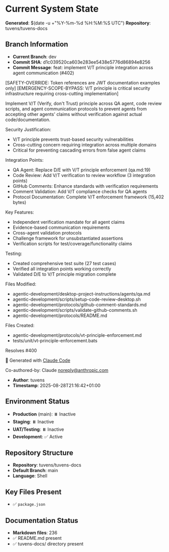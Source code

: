 # Current System State
**Generated**: $(date -u +"%Y-%m-%d %H:%M:%S UTC")
**Repository**: tuvens/tuvens-docs

## Branch Information
- **Current Branch**: dev
- **Commit SHA**: d1c039520ca603e283ee5438e5776d86894e8256
- **Commit Message**: feat: implement V/T principle integration across agent communication (#402)

[SAFETY-OVERRIDE: Token references are JWT documentation examples only]
[EMERGENCY-SCOPE-BYPASS: V/T principle is critical security infrastructure requiring cross-cutting implementation]

Implement V/T (Verify, don't Trust) principle across QA agent, code review
scripts, and agent communication protocols to prevent agents from accepting
other agents' claims without verification against actual code/documentation.

Security Justification:
- V/T principle prevents trust-based security vulnerabilities
- Cross-cutting concern requiring integration across multiple domains
- Critical for preventing cascading errors from false agent claims

Integration Points:
- QA Agent: Replace D/E with V/T principle enforcement (qa.md:19)
- Code Review: Add V/T verification to review workflow (3 integration points)
- GitHub Comments: Enhance standards with verification requirements
- Comment Validation: Add V/T compliance checks for QA agents
- Protocol Documentation: Complete V/T enforcement framework (15,402 bytes)

Key Features:
- Independent verification mandate for all agent claims
- Evidence-based communication requirements
- Cross-agent validation protocols
- Challenge framework for unsubstantiated assertions
- Verification scripts for test/coverage/functionality claims

Testing:
- Created comprehensive test suite (27 test cases)
- Verified all integration points working correctly
- Validated D/E to V/T principle migration complete

Files Modified:
- agentic-development/desktop-project-instructions/agents/qa.md
- agentic-development/scripts/setup-code-review-desktop.sh
- agentic-development/protocols/github-comment-standards.md
- agentic-development/scripts/validate-github-comments.sh
- agentic-development/protocols/README.md

Files Created:
- agentic-development/protocols/vt-principle-enforcement.md
- tests/unit/vt-principle-enforcement.bats

Resolves #400

🤖 Generated with [Claude Code](https://claude.ai/code)

Co-authored-by: Claude <noreply@anthropic.com>
- **Author**: tuvens
- **Timestamp**: 2025-08-28T21:16:42+01:00

## Environment Status
- **Production** (main): ⏸️ Inactive
- **Staging**: ⏸️ Inactive
- **UAT/Testing**: ⏸️ Inactive
- **Development**: ✅ Active

## Repository Structure
- **Repository**: tuvens/tuvens-docs
- **Default Branch**: main
- **Language**: Shell

## Key Files Present
- ✅ `package.json`

## Documentation Status
- **Markdown files**: 236
- ✅ README.md present
- ✅ tuvens-docs/ directory present
